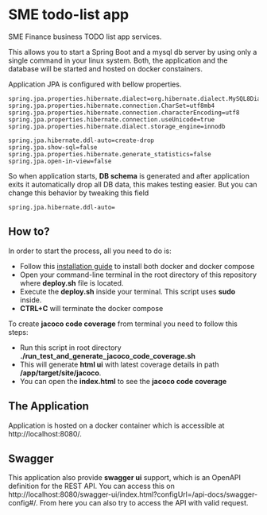 # SME todo-list app

SME Finance business TODO list app services.

This allows you to start a Spring Boot and a mysql db server by using only a single command in your linux system.
Both, the application and the database will be started and hosted on docker constainers.

Application JPA is configured with bellow properties.

```properties
spring.jpa.properties.hibernate.dialect=org.hibernate.dialect.MySQL8Dialect
spring.jpa.properties.hibernate.connection.CharSet=utf8mb4
spring.jpa.properties.hibernate.connection.characterEncoding=utf8
spring.jpa.properties.hibernate.connection.useUnicode=true
spring.jpa.properties.hibernate.dialect.storage_engine=innodb

spring.jpa.hibernate.ddl-auto=create-drop
spring.jpa.show-sql=false
spring.jpa.properties.hibernate.generate_statistics=false
spring.jpa.open-in-view=false
```

So when application starts, **DB schema** is generated and after application exits it automatically drop all DB data, this makes testing easier. But you can change this behavior by tweaking this field

```properties
spring.jpa.hibernate.ddl-auto=
```


## How to?

In order to start the process, all you need to do is:

- Follow this [installation guide](https://docs.docker.com/compose/install) to install both docker and docker compose
- Open your command-line terminal in the root directory of this repository where **deploy.sh** file is located.
- Execute the **deploy.sh** inside your terminal. This script uses **sudo** inside.
- **CTRL+C** will terminate the docker compose

To create **jacoco code coverage** from terminal you need to follow this steps:

- Run this script in root directory **./run_test_and_generate_jacoco_code_coverage.sh**
- This will generate **html ui** with latest coverage details in path **/app/target/site/jacoco**.
- You can open the **index.html** to see the **jacoco code coverage**

## The Application

Application is hosted on a docker container which is accessible at http://localhost:8080/.

## Swagger

This application also provide **swagger ui** support, which is an OpenAPI definition for the REST API.
You can access this on http://localhost:8080/swagger-ui/index.html?configUrl=/api-docs/swagger-config#/.
From here you can also try to access the API with valid request.


